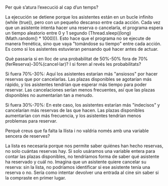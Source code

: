 Per què s’atura l’execució al cap d’un temps?

La ejecución se detiene porque los asistentes están en un bucle infinito (while (true)), pero con un pequeño descanso entre cada acción. Cada vez que un asistente intenta hacer una reserva o cancelarla, el programa espera un tiempo aleatorio entre 0 y 1 segundo (Thread.sleep((long) (Math.random() * 1000))). Esto hace que el programa no se ejecute de manera frenética, sino que vaya "tomándose su tiempo" entre cada acción. Es como si los asistentes estuvieran pensando qué hacer antes de actuar. 

Què passaria si en lloc de una probabilitat de 50%-50% fora de 70%(ferReserva)-30%(cancel·lar)? I si foren al revés les probabilitats?

Si fuera 70%-30%:
Aquí los asistentes estarían más "ansiosos" por hacer reservas que por cancelarlas. Las plazas disponibles se agotarían más rápido, y los asistentes tendrían que esperar más tiempo para poder reservar. Las cancelaciones serían menos frecuentes, así que las plazas disponibles no aumentarían tan a menudo.

Si fuera 30%-70%:
En este caso, los asistentes estarían más "indecisos" y cancelarían más reservas de las que hacen. Las plazas disponibles aumentarían con más frecuencia, y los asistentes tendrían menos problemas para reservar.

Perquè creus que fa falta la llista i no valdria només amb una variable sencera de reserves?

La lista es necesaria porque nos permite saber quiénes han hecho reservas, no solo cuántas reservas hay. Si solo usáramos una variable entera para contar las plazas disponibles, no tendríamos forma de saber qué asistente ha reservado y cuál no. Imagina que un asistente quiere cancelar su reserva: sin la lista, no podríamos identificar si ese asistente tenía una reserva o no. Sería como intentar devolver una entrada al cine sin saber si la compraste en primer lugar.
